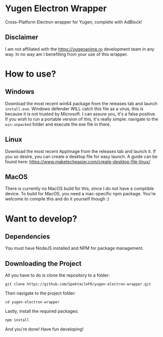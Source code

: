 # Yugen Electron Wrapper
Cross-Platform Electron wrapper for Yugen, complete with AdBlock!
## Disclaimer
I am not affiliated with the https://yugenanime.ro development team in any way.  In no way am I benefiting from your use of this wrapper.

# How to use?
## Windows
Download the most recent win64 package from the releases tab and launch `install.exe`.  Windows defender WILL catch this file as a virus, this is because it is not trusted by Microsoft.  I can assure you, it's a false positive.
If you wish to run a portable version of this, it's really simple: navigate to the `win-unpacked` folder and execute the exe file in there.

## Linux
Download the most recent AppImage from the releases tab and launch it.  If you so desire, you can create a desktop file for easy launch.  A guide can be found here: https://www.maketecheasier.com/create-desktop-file-linux/

## MacOS
There is currently no MacOS build for this, since I do not have a comptible device.  To build for MacOS, you need a mac-specific npm package.  You're welcome to compile this and do it yourself though :)

# Want to develop?
## Dependencies
You must have NodeJS installed and NPM for package management.

## Downloading the Project

All you have to do is clone the repository to a folder:
```
git clone https://github.com/SpektacleFR/yugen-electron-wrapper.git
```
Then navigate to the project folder:
```
cd yugen-electron-wrapper
```
Lastly, install the required packages:
```
npm install
```
And you're done!  Have fun developing!

